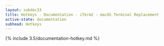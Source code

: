 ```yaml
---
layout: subdoc33
title: Hotkeys - Documentation - iTerm2 - macOS Terminal Replacement
active-state: documentation
subhead: Hotkeys
---
```

{% include 3.5/documentation-hotkey.md %}

